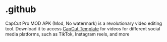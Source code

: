 # .github
CapCut Pro MOD APK (Mod, No watermark) is a revolutionary video editing tool. Download it to access [CapCut Template](https://icapcuttemplates.com/) for videos for different social media platforms, such as TikTok, Instagram reels, and more
